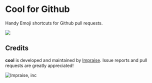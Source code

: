 # Cool for Github

Handy Emoji shortcuts for Github pull requests.

![](http://i.imgur.com/ssxk5ej.png)

## Credits

**cool** is developed and maintained by [Impraise](http://www.impraise.com).
Issue reports and pull requests are greatly appreciated!

![Impraise, inc](http://i.imgur.com/x2oFA91.png)
